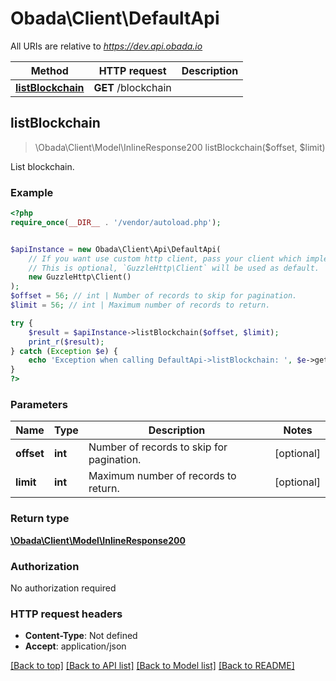 # Obada\Client\DefaultApi

All URIs are relative to *https://dev.api.obada.io*

Method | HTTP request | Description
------------- | ------------- | -------------
[**listBlockchain**](DefaultApi.md#listBlockchain) | **GET** /blockchain | 



## listBlockchain

> \Obada\Client\Model\InlineResponse200 listBlockchain($offset, $limit)



List blockchain.

### Example

```php
<?php
require_once(__DIR__ . '/vendor/autoload.php');


$apiInstance = new Obada\Client\Api\DefaultApi(
    // If you want use custom http client, pass your client which implements `GuzzleHttp\ClientInterface`.
    // This is optional, `GuzzleHttp\Client` will be used as default.
    new GuzzleHttp\Client()
);
$offset = 56; // int | Number of records to skip for pagination.
$limit = 56; // int | Maximum number of records to return.

try {
    $result = $apiInstance->listBlockchain($offset, $limit);
    print_r($result);
} catch (Exception $e) {
    echo 'Exception when calling DefaultApi->listBlockchain: ', $e->getMessage(), PHP_EOL;
}
?>
```

### Parameters


Name | Type | Description  | Notes
------------- | ------------- | ------------- | -------------
 **offset** | **int**| Number of records to skip for pagination. | [optional]
 **limit** | **int**| Maximum number of records to return. | [optional]

### Return type

[**\Obada\Client\Model\InlineResponse200**](../Model/InlineResponse200.md)

### Authorization

No authorization required

### HTTP request headers

- **Content-Type**: Not defined
- **Accept**: application/json

[[Back to top]](#) [[Back to API list]](../../README.md#documentation-for-api-endpoints)
[[Back to Model list]](../../README.md#documentation-for-models)
[[Back to README]](../../README.md)

